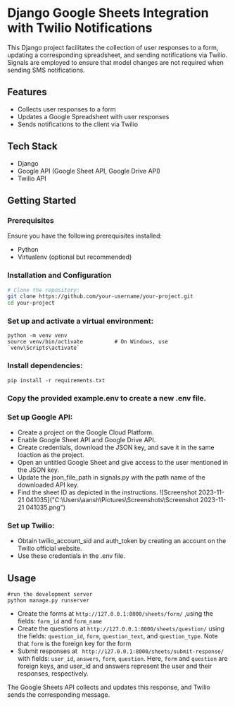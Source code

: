 # Django Google Sheets Integration with Twilio Notifications

This Django project facilitates the collection of user responses to a form, updating a corresponding spreadsheet, and sending notifications via Twilio. Signals are employed to ensure that model changes are not required when sending SMS notifications.

## Features

- Collects user responses to a form
- Updates a Google Spreadsheet with user responses
- Sends notifications to the client via Twilio

## Tech Stack

- Django
- Google API (Google Sheet API, Google Drive API)
- Twilio API

## Getting Started

### Prerequisites

Ensure you have the following prerequisites installed:

- Python
- Virtualenv (optional but recommended)

### Installation and Configuration

```bash
# Clone the repository:
git clone https://github.com/your-username/your-project.git       
cd your-project       
```
### Set up and activate a virtual environment:
```
python -m venv venv       
source venv/bin/activate          # On Windows, use `venv\Scripts\activate`  
```

### Install dependencies:
```
pip install -r requirements.txt     
```
### Copy the provided example.env to create a new .env file.

### Set up Google API:
- Create a project on the Google Cloud Platform.
- Enable Google Sheet API and Google Drive API.
- Create credentials, download the JSON key, and save it in the same loaction as the project.
- Open an untitled Google Sheet and give access to the user mentioned in the JSON key.
- Update the json_file_path in signals.py with the path name of the downloaded API key.
- Find the sheet ID as depicted in the instructions.
![Screenshot 2023-11-21 041035]("C:\Users\aansh\Pictures\Screenshots\Screenshot 2023-11-21 041035.png")

### Set up Twilio:
- Obtain twilio_account_sid and auth_token by creating an account on the Twilio official website.
- Use these credentials in the .env file.

## Usage
```
#run the development server     
python manage.py runserver    
```

- Create the forms at ```http://127.0.0.1:8000/sheets/form/``` ,using the fields: `form_id` and `form_name`     
- Create the questions at ```http://127.0.0.1:8000/sheets/question/``` using the fields: `question_id`, `form`, `question_text`, and `question_type`. Note that `form` is the foreign key for the form       
- Submit responses at ``` http://127.0.0.1:8000/sheets/submit-response/``` with fields: `user_id`, `answers`, `form`, `question`. Here, `form` and `question` are foreign keys, and user_id and answers represent the user and their responses, respectively.   

The Google Sheets API collects and updates this response, and Twilio sends the corresponding message.


